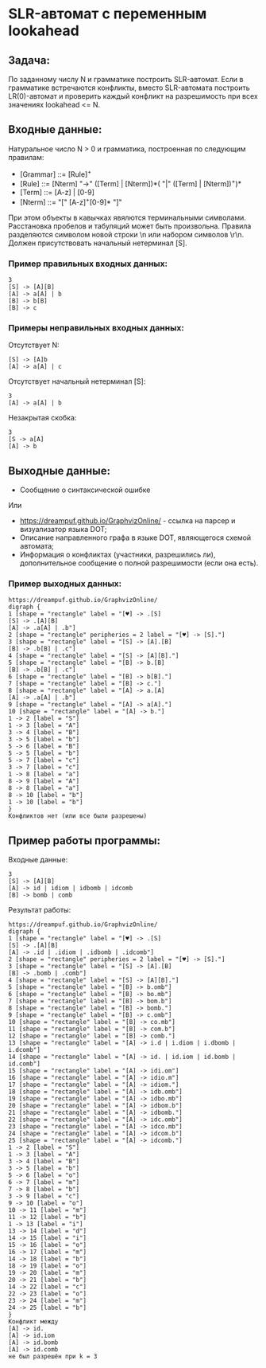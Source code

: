 # SLR-автомат с переменным lookahead

## Задача: 
По заданному числу N и грамматике построить SLR-автомат. Если в грамматике встречаются конфликты, вместо SLR-автомата построить LR(0)-автомат и проверить каждый конфликт на разрешимость при всех значениях lookahead <= N.

## Входные данные: 
Натуральное число N > 0 и грамматика, построенная по следующим правилам:

- [Grammar] ::= [Rule]<sup>+</sup>
- [Rule] ::= [Nterm] "->" ([Term] | [Nterm])\*( "|" ([Term] | [Nterm])<sup>+</sup>)\*
- [Term] ::= [A-z]  | [0-9]
- [Nterm] ::= "[" [A-z]<sup>+</sup>[0-9]\* "]"

При этом объекты в кавычках явялются терминальными символами. Расстановка пробелов и табуляций может быть произвольна. Правила разделяются символом новой строки \n или набором символов \r\n. Должен присутствовать начальный нетерминал [S]. 

### Пример правильных входных данных:
```
3
[S] -> [A][B]
[A] -> a[A] | b
[B] -> b[B]
[B] -> c
```
### Примеры неправильных входных данных:
Отсутствует N:
```
[S] -> [A]b
[A] -> a[A] | c
```
Отсутствует начальный нетерминал [S]:
```
3
[A] -> a[A] | b
```
Незакрытая скобка:
```
3
[S -> a[A]
[A] -> b
```
## Выходные данные:
- Сообщение о синтаксической ошибке

Или

- https://dreampuf.github.io/GraphvizOnline/ - ссылка на парсер и визуализатор языка DOT;
- Описание направленного графа в языке DOT, являющегося схемой автомата; 
- Информация о конфликтах (участники, разрешились ли), дополнительное сообщение о полной разрешимости (если она есть).

### Пример выходных данных:
```
https://dreampuf.github.io/GraphvizOnline/
digraph {
1 [shape = "rectangle" label = "[♥] -> .[S]
[S] -> .[A][B]
[A] -> .a[A] | .b"]
2 [shape = "rectangle" peripheries = 2 label = "[♥] -> [S]."]
3 [shape = "rectangle" label = "[S] -> [A].[B]
[B] -> .b[B] | .c"]
4 [shape = "rectangle" label = "[S] -> [A][B]."]
5 [shape = "rectangle" label = "[B] -> b.[B]
[B] -> .b[B] | .c"]
6 [shape = "rectangle" label = "[B] -> b[B]."]
7 [shape = "rectangle" label = "[B] -> c."]
8 [shape = "rectangle" label = "[A] -> a.[A]
[A] -> .a[A] | .b"]
9 [shape = "rectangle" label = "[A] -> a[A]."]
10 [shape = "rectangle" label = "[A] -> b."]
1 -> 2 [label = "S"]
1 -> 3 [label = "A"]
3 -> 4 [label = "B"]
3 -> 5 [label = "b"]
5 -> 6 [label = "B"]
5 -> 5 [label = "b"]
5 -> 7 [label = "c"]
3 -> 7 [label = "c"]
1 -> 8 [label = "a"]
8 -> 9 [label = "A"]
8 -> 8 [label = "a"]
8 -> 10 [label = "b"]
1 -> 10 [label = "b"]
}
Конфликтов нет (или все были разрешены)
```

## Пример работы программы:

Входные данные:
```
3
[S] -> [A][B]
[A] -> id | idiom | idbomb | idcomb
[B] -> bomb | comb
```
Результат работы:
```
https://dreampuf.github.io/GraphvizOnline/
digraph {
1 [shape = "rectangle" label = "[♥] -> .[S]
[S] -> .[A][B]
[A] -> .id | .idiom | .idbomb | .idcomb"]
2 [shape = "rectangle" peripheries = 2 label = "[♥] -> [S]."]
3 [shape = "rectangle" label = "[S] -> [A].[B]
[B] -> .bomb | .comb"]
4 [shape = "rectangle" label = "[S] -> [A][B]."]
5 [shape = "rectangle" label = "[B] -> b.omb"]
6 [shape = "rectangle" label = "[B] -> bo.mb"]
7 [shape = "rectangle" label = "[B] -> bom.b"]
8 [shape = "rectangle" label = "[B] -> bomb."]
9 [shape = "rectangle" label = "[B] -> c.omb"]
10 [shape = "rectangle" label = "[B] -> co.mb"]
11 [shape = "rectangle" label = "[B] -> com.b"]
12 [shape = "rectangle" label = "[B] -> comb."]
13 [shape = "rectangle" label = "[A] -> i.d | i.diom | i.dbomb | i.dcomb"]
14 [shape = "rectangle" label = "[A] -> id. | id.iom | id.bomb | id.comb"]
15 [shape = "rectangle" label = "[A] -> idi.om"]
16 [shape = "rectangle" label = "[A] -> idio.m"]
17 [shape = "rectangle" label = "[A] -> idiom."]
18 [shape = "rectangle" label = "[A] -> idb.omb"]
19 [shape = "rectangle" label = "[A] -> idbo.mb"]
20 [shape = "rectangle" label = "[A] -> idbom.b"]
21 [shape = "rectangle" label = "[A] -> idbomb."]
22 [shape = "rectangle" label = "[A] -> idc.omb"]
23 [shape = "rectangle" label = "[A] -> idco.mb"]
24 [shape = "rectangle" label = "[A] -> idcom.b"]
25 [shape = "rectangle" label = "[A] -> idcomb."]
1 -> 2 [label = "S"]
1 -> 3 [label = "A"]
3 -> 4 [label = "B"]
3 -> 5 [label = "b"]
5 -> 6 [label = "o"]
6 -> 7 [label = "m"]
7 -> 8 [label = "b"]
3 -> 9 [label = "c"]
9 -> 10 [label = "o"]
10 -> 11 [label = "m"]
11 -> 12 [label = "b"]
1 -> 13 [label = "i"]
13 -> 14 [label = "d"]
14 -> 15 [label = "i"]
15 -> 16 [label = "o"]
16 -> 17 [label = "m"]
14 -> 18 [label = "b"]
18 -> 19 [label = "o"]
19 -> 20 [label = "m"]
20 -> 21 [label = "b"]
14 -> 22 [label = "c"]
22 -> 23 [label = "o"]
23 -> 24 [label = "m"]
24 -> 25 [label = "b"]
}
Конфликт между
[A] -> id.
[A] -> id.iom
[A] -> id.bomb
[A] -> id.comb
не был разрешён при k = 3
```




